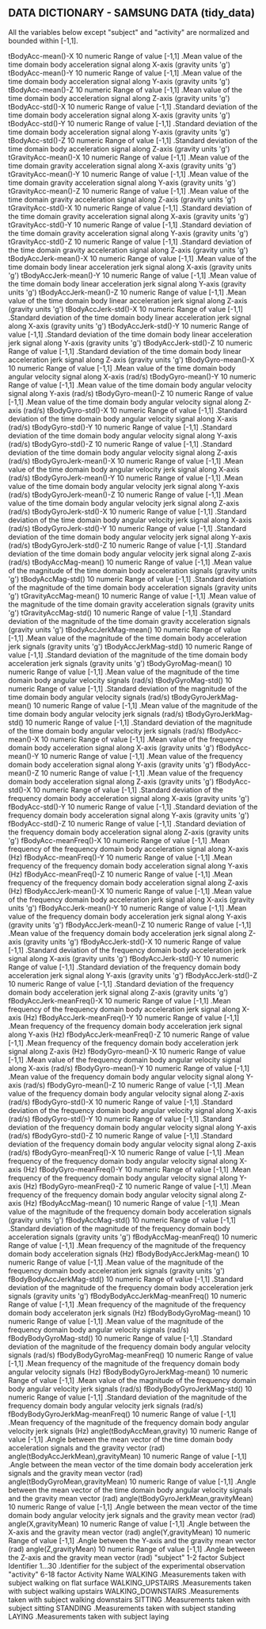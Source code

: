 ## DATA DICTIONARY - SAMSUNG DATA (tidy_data)

All the variables below except "subject" and "activity" are normalized and bounded within [-1,1].

tBodyAcc-mean()-X			10	numeric
		  Range of value
		    [-1,1]	.Mean value of the time domain body acceleration signal along X-axis (gravity units 'g')
tBodyAcc-mean()-Y			10	numeric
		  Range of value
		    [-1,1]	.Mean value of the time domain body acceleration signal along Y-axis (gravity units 'g')
tBodyAcc-mean()-Z			10	numeric
		  Range of value
		    [-1,1]	.Mean value of the time domain body acceleration signal along Z-axis (gravity units 'g')
tBodyAcc-std()-X			10	numeric
		  Range of value
		    [-1,1]	.Standard deviation of the time domain body acceleration signal along X-axis (gravity units 'g')
tBodyAcc-std()-Y			10	numeric
		  Range of value
		    [-1,1]	.Standard deviation of the time domain body acceleration signal along Y-axis (gravity units 'g')
tBodyAcc-std()-Z			10	numeric
		  Range of value
		    [-1,1]	.Standard deviation of the time domain body acceleration signal along Z-axis (gravity units 'g')
tGravityAcc-mean()-X			10	numeric
		  Range of value
		    [-1,1]	.Mean value of the time domain gravity acceleration signal along X-axis (gravity units 'g')
tGravityAcc-mean()-Y			10	numeric
		  Range of value
		    [-1,1]	.Mean value of the time domain gravity acceleration signal along Y-axis (gravity units 'g')
tGravityAcc-mean()-Z			10	numeric
		  Range of value
		    [-1,1]	.Mean value of the time domain gravity acceleration signal along Z-axis (gravity units 'g')
tGravityAcc-std()-X			10	numeric
		  Range of value
		    [-1,1]	.Standard deviation of the time domain gravity acceleration signal along X-axis (gravity units 'g')
tGravityAcc-std()-Y			10	numeric
		  Range of value
		    [-1,1]	.Standard deviation of the time domain gravity acceleration signal along Y-axis (gravity units 'g')
tGravityAcc-std()-Z			10	numeric
		  Range of value
		    [-1,1]	.Standard deviation of the time domain gravity acceleration signal along Z-axis (gravity units 'g')
tBodyAccJerk-mean()-X			10	numeric
		  Range of value
		    [-1,1]	.Mean value of the time domain body linear acceleration jerk signal along X-axis (gravity units 'g')
tBodyAccJerk-mean()-Y			10	numeric
		  Range of value
		    [-1,1]	.Mean value of the time domain body linear acceleration jerk signal along Y-axis (gravity units 'g')
tBodyAccJerk-mean()-Z			10	numeric
		  Range of value
		    [-1,1]	.Mean value of the time domain body linear acceleration jerk signal along Z-axis (gravity units 'g')
tBodyAccJerk-std()-X			10	numeric
		  Range of value
		    [-1,1]	.Standard deviation of the time domain body linear acceleration jerk signal along X-axis (gravity units 'g')
tBodyAccJerk-std()-Y			10	numeric
		  Range of value
		    [-1,1]	.Standard deviation of the time domain body linear acceleration jerk signal along Y-axis (gravity units 'g')
tBodyAccJerk-std()-Z			10	numeric
		  Range of value
		    [-1,1]	.Standard deviation of the time domain body linear acceleration jerk signal along Z-axis (gravity units 'g')
tBodyGyro-mean()-X			10	numeric
		  Range of value
		    [-1,1]	.Mean value of the time domain body angular velocity signal along X-axis (rad/s)
tBodyGyro-mean()-Y			10	numeric
		  Range of value
		    [-1,1]	.Mean value of the time domain body angular velocity signal along Y-axis (rad/s)
tBodyGyro-mean()-Z			10	numeric
		  Range of value
		    [-1,1]	.Mean value of the time domain body angular velocity signal along Z-axis (rad/s)
tBodyGyro-std()-X			10	numeric
		  Range of value
		    [-1,1]	.Standard deviation of the time domain body angular velocity signal along X-axis (rad/s)
tBodyGyro-std()-Y			10	numeric
		  Range of value
		    [-1,1]	.Standard deviation of the time domain body angular velocity signal along Y-axis (rad/s)
tBodyGyro-std()-Z			10	numeric
		  Range of value
		    [-1,1]	.Standard deviation of the time domain body angular velocity signal along Z-axis (rad/s)
tBodyGyroJerk-mean()-X			10	numeric
		  Range of value
		    [-1,1]	.Mean value of the time domain body angular velocity jerk signal along X-axis (rad/s)
tBodyGyroJerk-mean()-Y			10	numeric
		  Range of value
		    [-1,1]	.Mean value of the time domain body angular velocity jerk signal along Y-axis (rad/s)
tBodyGyroJerk-mean()-Z			10	numeric
		  Range of value
		    [-1,1]	.Mean value of the time domain body angular velocity jerk signal along Z-axis (rad/s)
tBodyGyroJerk-std()-X			10	numeric
		  Range of value
		    [-1,1]	.Standard deviation of the time domain body angular velocity jerk signal along X-axis (rad/s)
tBodyGyroJerk-std()-Y			10	numeric
		  Range of value
		    [-1,1]	.Standard deviation of the time domain body angular velocity jerk signal along Y-axis (rad/s)
tBodyGyroJerk-std()-Z			10	numeric
		  Range of value
		    [-1,1]	.Standard deviation of the time domain body angular velocity jerk signal along Z-axis (rad/s)
tBodyAccMag-mean()			10	numeric
		  Range of value
		    [-1,1]	.Mean value of the magnitude of the time domain body acceleration signals (gravity units 'g')
tBodyAccMag-std()			10	numeric
		  Range of value
		    [-1,1]	.Standard deviation of the magnitude of the time domain body acceleration signals (gravity units 'g')
tGravityAccMag-mean()			10	numeric
		  Range of value
		    [-1,1]	.Mean value of the magnitude of the time domain gravity acceleration signals (gravity units 'g')
tGravityAccMag-std()			10	numeric
		  Range of value
		    [-1,1]	.Standard deviation of the magnitude of the time domain gravity acceleration signals (gravity units 'g')
tBodyAccJerkMag-mean()			10	numeric
		  Range of value
		    [-1,1]	.Mean value of the magnitude of the time domain body acceleration jerk signals (gravity units 'g')
tBodyAccJerkMag-std()			10	numeric
		  Range of value
		    [-1,1]	.Standard deviation of the magnitude of the time domain body acceleration jerk signals (gravity units 'g')
tBodyGyroMag-mean()			10	numeric
		  Range of value
		    [-1,1]	.Mean value of the magnitude of the time domain body angular velocity signals (rad/s)
tBodyGyroMag-std()			10	numeric
		  Range of value
		    [-1,1]	.Standard deviation of the magnitude of the time domain body angular velocity signals (rad/s)
tBodyGyroJerkMag-mean()			10	numeric
		  Range of value
		    [-1,1]	.Mean value of the magnitude of the time domain body angular velocity jerk signals (rad/s)
tBodyGyroJerkMag-std()			10	numeric
		  Range of value
		    [-1,1]	.Standard deviation of the magnitude of the time domain body angular velocity jerk signals (rad/s)
fBodyAcc-mean()-X			10	numeric
		  Range of value
		    [-1,1]	.Mean value of the frequency domain body acceleration signal along X-axis (gravity units 'g')
fBodyAcc-mean()-Y			10	numeric
		  Range of value
		    [-1,1]	.Mean value of the frequency domain body acceleration signal along Y-axis (gravity units 'g')
fBodyAcc-mean()-Z			10	numeric
		  Range of value
		    [-1,1]	.Mean value of the frequency domain body acceleration signal along Z-axis (gravity units 'g')
fBodyAcc-std()-X			10	numeric
		  Range of value
		    [-1,1]	.Standard deviation of the frequency domain body acceleration signal along X-axis (gravity units 'g')
fBodyAcc-std()-Y			10	numeric
		  Range of value
		    [-1,1]	.Standard deviation of the frequency domain body acceleration signal along Y-axis (gravity units 'g')
fBodyAcc-std()-Z			10	numeric
		  Range of value
		    [-1,1]	.Standard deviation of the frequency domain body acceleration signal along Z-axis (gravity units 'g')
fBodyAcc-meanFreq()-X			10	numeric
		  Range of value
		    [-1,1]	.Mean frequency of the frequency domain body acceleration signal along X-axis (Hz)
fBodyAcc-meanFreq()-Y			10	numeric
		  Range of value
		    [-1,1]	.Mean frequency of the frequency domain body acceleration signal along Y-axis (Hz)
fBodyAcc-meanFreq()-Z			10	numeric
		  Range of value
		    [-1,1]	.Mean frequency of the frequency domain body acceleration signal along Z-axis (Hz)
fBodyAccJerk-mean()-X			10	numeric
		  Range of value
		    [-1,1]	.Mean value of the frequency domain body acceleration jerk signal along X-axis (gravity units 'g')
fBodyAccJerk-mean()-Y			10	numeric
		  Range of value
		    [-1,1]	.Mean value of the frequency domain body acceleration jerk signal along Y-axis (gravity units 'g')
fBodyAccJerk-mean()-Z			10	numeric
		  Range of value
		    [-1,1]	.Mean value of the frequency domain body acceleration jerk signal along Z-axis (gravity units 'g')
fBodyAccJerk-std()-X			10	numeric
		  Range of value
		    [-1,1]	.Standard deviation of the frequency domain body acceleration jerk signal along X-axis (gravity units 'g')
fBodyAccJerk-std()-Y			10	numeric
		  Range of value
		    [-1,1]	.Standard deviation of the frequency domain body acceleration jerk signal along Y-axis (gravity units 'g')
fBodyAccJerk-std()-Z			10	numeric
		  Range of value
		    [-1,1]	.Standard deviation of the frequency domain body acceleration jerk signal along Z-axis (gravity units 'g')
fBodyAccJerk-meanFreq()-X 		10	numeric
		  Range of value
		    [-1,1]	.Mean frequency of the frequency domain body acceleration jerk signal along X-axis (Hz)
fBodyAccJerk-meanFreq()-Y 		10	numeric
		  Range of value
		    [-1,1]	.Mean frequency of the frequency domain body acceleration jerk signal along Y-axis (Hz)
fBodyAccJerk-meanFreq()-Z 		10	numeric
		  Range of value
		    [-1,1]	.Mean frequency of the frequency domain body acceleration jerk signal along Z-axis (Hz)
fBodyGyro-mean()-X			10	numeric
		  Range of value
		    [-1,1]	.Mean value of the frequency domain body angular velocity signal along X-axis (rad/s)
fBodyGyro-mean()-Y			10	numeric
		  Range of value
		    [-1,1]	.Mean value of the frequency domain body angular velocity signal along Y-axis (rad/s)
fBodyGyro-mean()-Z			10	numeric
		  Range of value
		    [-1,1]	.Mean value of the frequency domain body angular velocity signal along Z-axis (rad/s)
fBodyGyro-std()-X			10	numeric
		  Range of value
		    [-1,1]	.Standard deviation of the frequency domain body angular velocity signal along X-axis (rad/s)
fBodyGyro-std()-Y			10	numeric
		  Range of value
		    [-1,1]	.Standard deviation of the frequency domain body angular velocity signal along Y-axis (rad/s)
fBodyGyro-std()-Z			10	numeric
		  Range of value
		    [-1,1]	.Standard deviation of the frequency domain body angular velocity signal along Z-axis (rad/s)
fBodyGyro-meanFreq()-X			10	numeric
		  Range of value
		    [-1,1]	.Mean frequency of the frequency domain body angular velocity signal along X-axis (Hz)
fBodyGyro-meanFreq()-Y			10	numeric
		  Range of value
		    [-1,1]	.Mean frequency of the frequency domain body angular velocity signal along Y-axis (Hz)
fBodyGyro-meanFreq()-Z			10	numeric
		  Range of value
		    [-1,1]	.Mean frequency of the frequency domain body angular velocity signal along Z-axis (Hz)
fBodyAccMag-mean()			10	numeric
		  Range of value
		    [-1,1]	.Mean value of the magnitude of the frequency domain body acceleration signals (gravity units 'g')
fBodyAccMag-std()			10	numeric
		  Range of value
		    [-1,1]	.Standard deviation of the magnitude of the frequency domain body acceleration signals (gravity units 'g')
fBodyAccMag-meanFreq()			10	numeric
		  Range of value
		    [-1,1]	.Mean frequency of the magnitude of the frequency domain body acceleration signals (Hz)
fBodyBodyAccJerkMag-mean() 		10	numeric
		  Range of value
		    [-1,1]	.Mean value of the magnitude of the frequency domain body acceleration jerk signals (gravity units 'g')
fBodyBodyAccJerkMag-std()  		10	numeric
		  Range of value
		    [-1,1]	.Standard deviation of the magnitude of the frequency domain body acceleration jerk signals (gravity units 'g')
fBodyBodyAccJerkMag-meanFreq()		10	numeric
		  Range of value
		    [-1,1]	.Mean frequency of the magnitude of the frequency domain body acceleraton jerk signals (Hz)
fBodyBodyGyroMag-mean()			10	numeric
		  Range of value
		    [-1,1]	.Mean value of the magnitude of the frequency domain body angular velocity signals (rad/s)
fBodyBodyGyroMag-std()			10	numeric
		  Range of value
		    [-1,1]	.Standard deviation of the magnitude of the frequency domain body angular velocity signals (rad/s)
fBodyBodyGyroMag-meanFreq() 		10	numeric
		  Range of value
		    [-1,1]	.Mean frequency of the magnitude of the frequency domain body angular velocity signals (Hz)
fBodyBodyGyroJerkMag-mean() 		10	numeric
		  Range of value
		    [-1,1]	.Mean value of the magnitude of the frequency domain body angular velocity jerk signals (rad/s)
fBodyBodyGyroJerkMag-std()  		10	numeric
		  Range of value
		    [-1,1]	.Standard deviation of the magnitude of the frequency domain body angular velocity jerk signals (rad/s)
fBodyBodyGyroJerkMag-meanFreq()		10	numeric
		  Range of value
		    [-1,1]	.Mean frequency of the magnitude of the frequency domain body angular velocity jerk signals (Hz)
angle(tBodyAccMean,gravity)		10	numeric
		  Range of value
		    [-1,1]	.Angle between the mean vector of the time domain body acceleration signals and the gravity vector (rad)
angle(tBodyAccJerkMean),gravityMean)	10	numeric
		  Range of value
		    [-1,1]	.Angle between the mean vector of the time domain body acceleration jerk signals and the gravity mean vector (rad)
angle(tBodyGyroMean,gravityMean)	10	numeric
		  Range of value
		    [-1,1]	.Angle between the mean vector of the time domain body angular velocity signals and the gravity mean vector (rad)
angle(tBodyGyroJerkMean,gravityMean)	10	numeric
		  Range of value
		    [-1,1]	.Angle between the mean vector of the time domain body angular velocity jerk signals and the gravity mean vector (rad)
angle(X,gravityMean)			10	numeric
		  Range of value
		    [-1,1]	.Angle between the X-axis and the gravity mean vector (rad)
angle(Y,gravityMean)			10	numeric
		  Range of value
		    [-1,1]	.Angle between the Y-axis and the gravity mean vector (rad)
angle(Z,gravityMean)			10	numeric
		  Range of value
		    [-1,1]	.Angle between the Z-axis and the gravity mean vector (rad)
"subject"				1-2	factor
		  Subject Identifier
		    1...30	.Identifier for the subject of the experimental observation
"activity"				6-18	factor
		  Activity Name
		    WALKING		.Measurements taken with subject walking on flat surface
		    WALKING_UPSTAIRS	.Measurements taken with subject walking upstairs
		    WALKING_DOWNSTAIRS	.Measurements taken with subject walking downstairs
		    SITTING		.Measurements taken with subject sitting
		    STANDING		.Measurements taken with subject standing
		    LAYING		.Measurements taken with subject laying